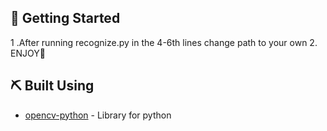 
## 🏁 Getting Started <a name = "getting_started"></a>

1 .After running recognize.py in the 4-6th lines change path to your own
2. ENJOY🧐

## ⛏️ Built Using <a name = "built_using"></a>

- [opencv-python](https://pypi.org/project/opencv-python/) - Library for python
